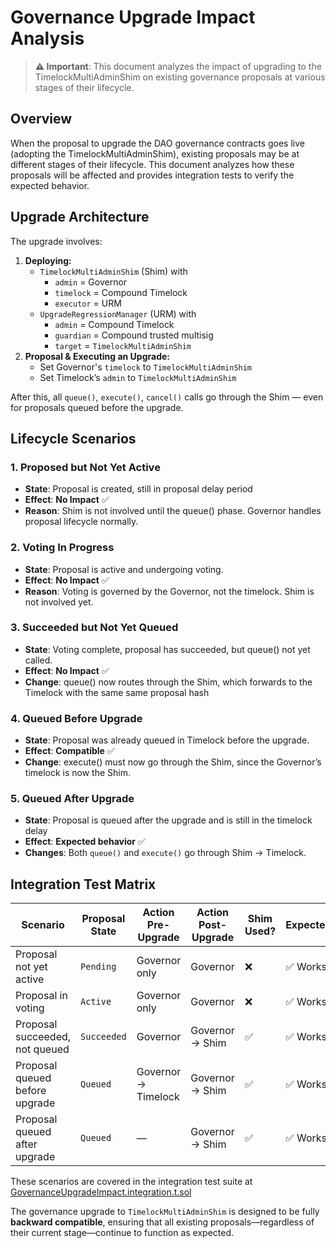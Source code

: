 # Governance Upgrade Impact Analysis

> **⚠️ Important**: This document analyzes the impact of upgrading to the TimelockMultiAdminShim on existing governance proposals at various stages of their lifecycle.

## Overview

When the proposal to upgrade the DAO governance contracts goes live (adopting the TimelockMultiAdminShim), existing proposals may be at different stages of their lifecycle. This document analyzes how these proposals will be affected and provides integration tests to verify the expected behavior.

## Upgrade Architecture

The upgrade involves:

1. **Deploying:** 
    - `TimelockMultiAdminShim` (Shim) with  
      - `admin` = Governor
      - `timelock` = Compound Timelock
      - `executor` = URM
    -  `UpgradeRegressionManager` (URM) with 
       - `admin` = Compound Timelock
       - `guardian` = Compound trusted multisig
       - `target` = `TimelockMultiAdminShim`
2. **Proposal & Executing an Upgrade:** 
   - Set Governor's `timelock` to `TimelockMultiAdminShim`
   - Set Timelock’s `admin` to `TimelockMultiAdminShim`

After this, all `queue()`, `execute()`, `cancel()` calls go through the Shim — even for proposals queued before the upgrade.

## Lifecycle Scenarios

### 1. **Proposed but Not Yet Active**
- **State**: Proposal is created, still in proposal delay period
- **Effect**: **No Impact** ✅
- **Reason**: Shim is not involved until the queue() phase. Governor handles proposal lifecycle normally.

### 2. **Voting In Progress**
- **State**: Proposal is active and undergoing voting.
- **Effect**: **No Impact** ✅
- **Reason**: Voting is governed by the Governor, not the timelock. Shim is not involved yet.


### 3. **Succeeded but Not Yet Queued**
- **State**: Voting complete, proposal has succeeded, but queue() not yet called.
- **Effect**: **No Impact** ✅
- **Change**: queue() now routes through the Shim, which forwards to the Timelock with the same same proposal hash

### 4. **Queued Before Upgrade**
- **State**: Proposal was already queued in Timelock before the upgrade.
- **Effect**: **Compatible** ✅
- **Change**: execute() must now go through the Shim, since the Governor’s timelock is now the Shim.


### 5. **Queued After Upgrade**
- **State**: Proposal is queued after the upgrade and is still in the timelock delay
- **Effect**: **Expected behavior** ✅
- **Changes**: Both `queue()` and `execute()` go through Shim → Timelock.

## Integration Test Matrix

| Scenario                       | Proposal State | Action Pre-Upgrade  | Action Post-Upgrade | Shim Used? | Expected |
| ------------------------------ | -------------- | ------------------- | ------------------- | ---------- | -------- |
| Proposal not yet active        | `Pending`      | Governor only       | Governor            | ❌          | ✅ Works  |
| Proposal in voting             | `Active`       | Governor only       | Governor            | ❌          | ✅ Works  |
| Proposal succeeded, not queued | `Succeeded`    | Governor            | Governor → Shim     | ✅          | ✅ Works  |
| Proposal queued before upgrade | `Queued`       | Governor → Timelock | Governor → Shim     | ✅          | ✅ Works  |
| Proposal queued after upgrade  | `Queued`       | —                   | Governor → Shim     | ✅          | ✅ Works  |

These scenarios are covered in the integration test suite at [GovernanceUpgradeImpact.integration.t.sol](../test/GovernanceUpgradeImpact.integration.t.sol)

The governance upgrade to `TimelockMultiAdminShim` is designed to be fully **backward compatible**, ensuring that all existing proposals—regardless of their current stage—continue to function as expected.
